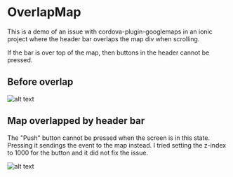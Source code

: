 # OverlapMap

This is a demo of an issue with cordova-plugin-googlemaps in an ionic project where the header bar overlaps the map div when scrolling.

If the bar is over top of the map, then buttons in the header cannot be pressed.

## Before overlap

![alt text](https://github.com/jeffreyjamesmmm/overlapmap/blob/master/screenshots/notoverlapped.png)

## Map overlapped by header bar

The "Push" button cannot be pressed when the screen is in this state. Pressing it sendings the event to the map instead. I tried
setting the z-index to 1000 for the button and it did not fix the issue.

![alt text](https://github.com/jeffreyjamesmmm/overlapmap/blob/master/screenshots/overlapped.png)
